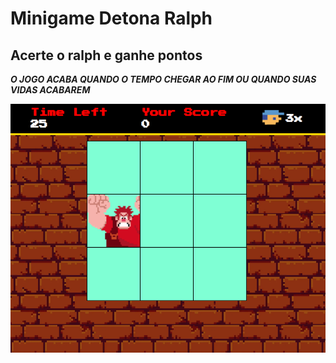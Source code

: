# Minigame Detona Ralph

## Acerte o ralph e ganhe pontos

***O JOGO ACABA QUANDO O TEMPO CHEGAR AO FIM OU QUANDO SUAS VIDAS ACABAREM***


<img src="./src/images/RalphPage.png" >
